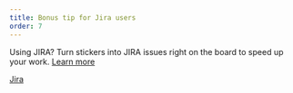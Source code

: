 ```yaml
---
title: Bonus tip for Jira users 
order: 7
---
```


Using JIRA? Turn stickers into JIRA issues right on the board to speed up your work. 
[Learn more](https://help.realtimeboard.com/support/solutions/articles/11000029984-jira-cards)

[Jira](howTo:sticker-to-jira-card)
